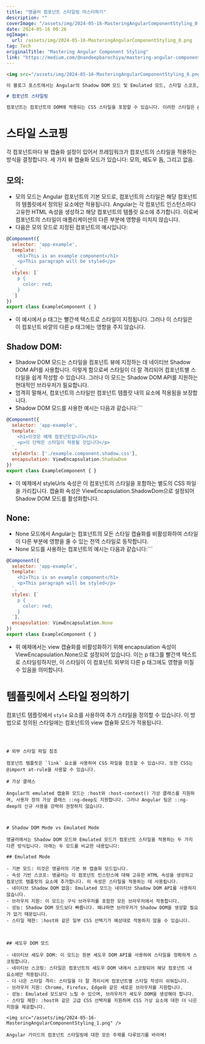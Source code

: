 ```yaml
---
title: "앵귤러 컴포넌트 스타일링 마스터하기"
description: ""
coverImage: "/assets/img/2024-05-16-MasteringAngularComponentStyling_0.png"
date: 2024-05-16 00:26
ogImage: 
  url: /assets/img/2024-05-16-MasteringAngularComponentStyling_0.png
tag: Tech
originalTitle: "Mastering Angular Component Styling"
link: "https://medium.com/@nandeepbarochiya/mastering-angular-component-styling-d1fd40cd9b17"
---
```



```markdown
<img src="/assets/img/2024-05-16-MasteringAngularComponentStyling_0.png" />

이 블로그 포스트에서는 Angular의 Shadow DOM 모드 및 Emulated 모드, 스타일 스코프, 템플릿에서 스타일 정의, 외부 스타일 파일 참조 및 의사 클래스에 대해 알아볼 것입니다. 각 개념에 대한 예제 코드도 제공할 것입니다.

# 컴포넌트 스타일링

컴포넌트는 컴포넌트의 DOM에 적용되는 CSS 스타일을 포함할 수 있습니다. 이러한 스타일은 @Component 데코레이터의 styles 속성을 사용하여 인라인으로 정의하거나 styleUrl 속성을 사용하여 별도의 파일에서 정의할 수 있습니다.
```



# 스타일 스코핑

각 컴포넌트마다 뷰 캡슐화 설정이 있어서 프레임워크가 컴포넌트의 스타일을 적용하는 방식을 결정합니다. 세 가지 뷰 캡슐화 모드가 있습니다: 모의, 쉐도우 돔, 그리고 없음.

## 모의:

- 모의 모드는 Angular 컴포넌트의 기본 모드로, 컴포넌트의 스타일은 해당 컴포넌트의 템플릿에서 정의된 요소에만 적용됩니다. Angular는 각 컴포넌트 인스턴스마다 고유한 HTML 속성을 생성하고 해당 컴포넌트의 템플릿 요소에 추가합니다. 이로써 컴포넌트의 스타일이 애플리케이션의 다른 부분에 영향을 미치지 않습니다.
- 다음은 모의 모드로 지정된 컴포넌트의 예시입니다:



```js
@Component({
  selector: 'app-example',
  template: `
    <h1>This is an example component</h1>
    <p>This paragraph will be styled</p>
  `,
  styles: [`
    p {
      color: red;
    }
  `]
})
export class ExampleComponent { }
```

- 이 예시에서 p 태그는 빨간색 텍스트로 스타일이 지정됩니다. 그러나 이 스타일은 이 컴포넌트 바깥의 다른 p 태그에는 영향을 주지 않습니다.

## Shadow DOM:

- Shadow DOM 모드는 스타일을 컴포넌트 뷰에 지정하는 데 네이티브 Shadow DOM API를 사용합니다. 이렇게 함으로써 스타일이 더 잘 격리되어 컴포넌트별 스타일을 쉽게 작성할 수 있습니다. 그러나 이 모드는 Shadow DOM API를 지원하는 현대적인 브라우저가 필요합니다.
- 엄격히 말해서, 컴포넌트의 스타일만 컴포넌트 템플릿 내의 요소에 적용됨을 보장합니다.
- Shadow DOM 모드를 사용한 예시는 다음과 같습니다:```



```js
@Component({
  selector: 'app-example',
  template: `
    <h1>이것은 예제 컴포넌트입니다</h1>
    <p>이 단락은 스타일이 적용될 것입니다</p>
  `,
  styleUrls: ['./example.component.shadow.css'],
  encapsulation: ViewEncapsulation.ShadowDom
})
export class ExampleComponent { }
```

- 이 예제에서 styleUrls 속성은 이 컴포넌트의 스타일을 포함하는 별도의 CSS 파일을 가리킵니다. 캡슐화 속성은 ViewEncapsulation.ShadowDom으로 설정되어 Shadow DOM 모드를 활성화합니다.

## None:

- None 모드에서 Angular는 컴포넌트의 모든 스타일 캡슐화를 비활성화하여 스타일이 다른 부분에 영향을 줄 수 있는 전역 스타일로 동작합니다.
- None 모드를 사용하는 컴포넌트의 예시는 다음과 같습니다:```



```js
@Component({
  selector: 'app-example',
  template: `
    <h1>This is an example component</h1>
    <p>This paragraph will be styled</p>
  `,
  styles: [`
    p {
      color: red;
    }
  `],
  encapsulation: ViewEncapsulation.None
})
export class ExampleComponent { }
```

- 위 예제에서는 view 캡슐화를 비활성화하기 위해 encapsulation 속성이 ViewEncapsulation.None으로 설정되어 있습니다. 이는 p 태그를 빨간색 텍스트로 스타일링하지만, 이 스타일이 이 컴포넌트 외부의 다른 p 태그에도 영향을 미칠 수 있음을 의미합니다.

# 템플릿에서 스타일 정의하기

컴포넌트 템플릿에서 `style` 요소를 사용하여 추가 스타일을 정의할 수 있습니다. 이 방법으로 정의된 스타일에는 컴포넌트의 view 캡슐화 모드가 적용됩니다.
```



# 외부 스타일 파일 참조

컴포넌트 템플릿은 `link` 요소를 사용하여 CSS 파일을 참조할 수 있습니다. 또한 CSS는 @import at-rule을 사용할 수 있습니다.

# 가상 클래스

Angular의 emulated 캡슐화 모드는 :host와 :host-context() 가상 클래스를 지원하며, 사용자 정의 가상 클래스 ::ng-deep도 지원합니다. 그러나 Angular 팀은 ::ng-deep의 신규 사용을 강력히 권장하지 않습니다.



# Shadow DOM Mode vs Emulated Mode

앵귤러에서는 Shadow DOM 모드와 Emulated 모드가 컴포넌트 스타일을 적용하는 두 가지 다른 방식입니다. 아래는 두 모드를 비교한 내용입니다:

## Emulated Mode

- 기본 모드: 이것은 앵귤러의 기본 뷰 캡슐화 모드입니다.
- 속성 기반 스코프: 앵귤러는 각 컴포넌트 인스턴스에 대해 고유한 HTML 속성을 생성하고 컴포넌트 템플릿의 요소에 추가합니다. 이 속성은 스타일을 적용하는 데 사용됩니다.
- 네이티브 Shadow DOM 없음: Emulated 모드는 네이티브 Shadow DOM API를 사용하지 않습니다.
- 브라우저 지원: 이 모드는 구식 브라우저를 포함한 모든 브라우저에서 작동합니다.
- 성능: Shadow DOM 모드보다 빠릅니다. 왜냐하면 브라우저가 Shadow DOM을 생성할 필요가 없기 때문입니다.
- 스타일 제한: :host와 같은 일부 CSS 선택기가 예상대로 작동하지 않을 수 있습니다.



## 셰도우 DOM 모드

- 네이티브 셰도우 DOM: 이 모드는 원본 셰도우 DOM API를 사용하여 스타일을 정확하게 스코핑합니다.
- 네이티브 스코핑: 스타일은 컴포넌트의 셰도우 DOM 내에서 스코핑되어 해당 컴포넌트 내 요소에만 적용됩니다.
- 더 나은 스타일 격리: 스타일을 더 잘 격리시켜 컴포넌트별 스타일 작성이 쉬워집니다.
- 브라우저 지원: Chrome, Firefox, Edge와 같은 새로운 브라우저를 지원합니다.
- 성능: Emulated 모드보다 느릴 수 있으며, 브라우저가 셰도우 DOM을 생성해야 합니다.
- 스타일 제한: :host와 같은 고급 CSS 선택자를 지원하며 CSS 가상 요소에 대한 더 나은 지원을 제공합니다.

<img src="/assets/img/2024-05-16-MasteringAngularComponentStyling_1.png" />

Angular 가이드의 컴포넌트 스타일링에 대한 모든 주제를 다루었기를 바라며!